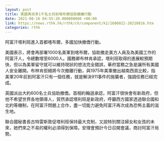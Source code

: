 ```yaml
---
layout: post
title: 美國再派多1千名士兵到喀布爾協助撤離行動
date: 2021-08-16 04:55:20.000000000 +08:00
link: https://news.rthk.hk/rthk/ch/component/k2/1606022-20210816.htm
categories: rthk
---
```


阿富汗塔利班進入首都喀布爾，多國加快撤僑行動。

美國表示，將會再部署1000名美軍到喀布爾，協助撤走美方人員及為美國工作的阿富汗人，令總數增至6000人。國務卿布林肯承認，塔利班取得的進展較預期快，但以為美軍留守就可以維持現狀的想法完全錯誤，華府當務之急是讓所有美國人安全離開。布林肯拒絕將今次撤離行動，與1975年美軍撤出越南西貢比較，指美軍20年前到阿富汗只有一個任務，就是解決911事件的施襲者，強調任務已經完成。

英國派出大約600名士兵協助撤僑。首相約翰遜承認，阿富汗很快會有新政府，但他不希望世界各地領導人，貿然承認塔利班是新政府，呼籲西方國家透過聯合國和北約等機制，在阿富汗問題上合作，盡一切能力避免阿富汗再次成為恐怖主義的滋生地。

聯合國秘書長古特雷斯敦促塔利班保持最大克制，又說特別關注婦女和女孩的未來，她們來之不易的權利必須得到保障。安理會預計今日召開會議，商討阿富汗局勢。
